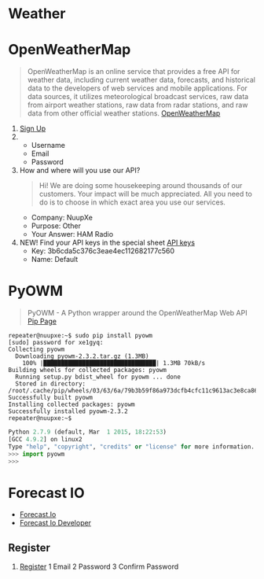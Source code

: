 # Weather

# OpenWeatherMap

> OpenWeatherMap is an online service that provides a free API for weather data, including current weather data, forecasts, and historical data to the developers of web services and mobile applications. For data sources, it utilizes meteorological broadcast services, raw data from airport weather stations, raw data from radar stations, and raw data from other official weather stations. [OpenWeatherMap](http://openweathermap.org/current)

1. [Sign Up](https://home.openweathermap.org/users/sign_up)
2. 
   - Username
   - Email
   - Password
3. How and where will you use our API? 
   >  Hi! We are doing some housekeeping around thousands of our customers. Your impact will be much appreciated. All you need to do is to choose in which exact area you use our services.
   - Company: NuupXe
   - Purpose: Other
   - Your Answer: HAM Radio
4. NEW! Find your API keys in the special sheet [API keys](https://home.openweathermap.org/api_keys)
   -  Key: 3b6cda5c376c3eae4ec112682177c560
   -  Name: Default

# PyOWM

> PyOWM - A Python wrapper around the OpenWeatherMap Web API [Pip Page](https://github.com/csparpa/pyowm)

```
repeater@nuupxe:~$ sudo pip install pyowm
[sudo] password for xe1gyq: 
Collecting pyowm
  Downloading pyowm-2.3.2.tar.gz (1.3MB)
    100% |████████████████████████████████| 1.3MB 70kB/s 
Building wheels for collected packages: pyowm
  Running setup.py bdist_wheel for pyowm ... done
  Stored in directory: /root/.cache/pip/wheels/03/63/6a/79b3b59f86a973dcfb4cfc11c9613ac3e8ca866a5b4d073aa9
Successfully built pyowm
Installing collected packages: pyowm
Successfully installed pyowm-2.3.2
repeater@nuupxe:~$ 
```

```python
Python 2.7.9 (default, Mar  1 2015, 18:22:53) 
[GCC 4.9.2] on linux2
Type "help", "copyright", "credits" or "license" for more information.
>>> import pyowm
>>> 

```

# Forecast IO

- [Forecast.Io](https://github.com/ZeevG/python-forecast.io)
- [Forecast Io Developer](https://developer.forecast.io/)

## Register

1. [Register](https://developer.forecast.io/register)
   1 Email
   2 Password
   3 Confirm Password

